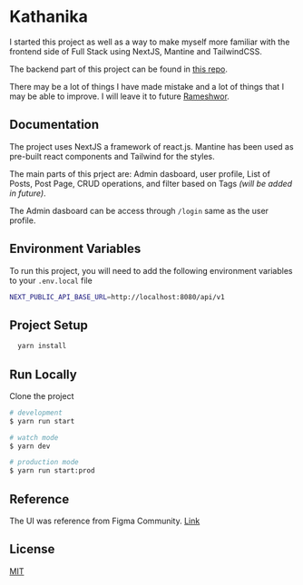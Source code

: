 
# Kathanika

I started this project as well as a way to make myself more familiar with the frontend side of Full Stack using NextJS, Mantine and TailwindCSS.

The backend part of this project can be found in [this repo](https://github.com/rsresta07/kathanika-blog-backend).

There may be a lot of things I have made mistake and a lot of things that I may be able to improve. I will leave it to future [Rameshwor](https://github.com/rsresta07).

## Documentation

The project uses NextJS a framework of react.js. Mantine has been used as pre-built react components and Tailwind for the styles. 

The main parts of this prject are: Admin dasboard, user profile, List of Posts, Post Page, CRUD operations, and filter based on Tags _(will be added in future)_. 

The Admin dasboard can be access through `/login` same as the user profile.

## Environment Variables

To run this project, you will need to add the following environment variables to your `.env.local` file

```bash
NEXT_PUBLIC_API_BASE_URL=http://localhost:8080/api/v1
```

## Project Setup

```bash
  yarn install
```
    
## Run Locally

Clone the project

```bash
# development
$ yarn run start

# watch mode
$ yarn dev

# production mode
$ yarn run start:prod
```

## Reference

The UI was reference from Figma Community. [Link](https://www.figma.com/proto/r19t6yYbD7IICxLFK4tQqT/The-Blog---A-Web-Personal-Blog--Community-?node-id=614-679&starting-point-node-id=614%3A679&show-proto-sidebar=1&t=qbZKgvjOyJU2kww9-1)


## License

[MIT](https://choosealicense.com/licenses/mit/)

